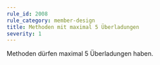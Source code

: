 ```yaml
---
rule_id: 2008
rule_category: member-design
title: Methoden mit maximal 5 Überladungen
severity: 1
---
```

Methoden dürfen maximal 5 Überladungen haben.

